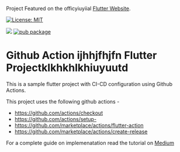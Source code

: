 Project Featured on the officyiuyiial [Flutter Website](https://flutter.dev/docs/deployment/cd).

[![License: MIT](https://img.shields.io/badge/License-MIT-yellow.svg)](https://opensource.org/licenses/MIT)

![](https://github.com/nabilnalakath/flutter-action/workflows/main.yml/badge.svg)
[![pub package](https://img.shields.io/pub/v/badge.svg)](https://pub.dartlang.org/packages/badge)


# Github Action ijhhjfhjfn Flutter Projectklkhkhlkhiuyuutd


This is a sample flutter project with CI-CD configuration using Github Actions.

This project uses the following github actions -

* https://github.com/actions/checkout
* https://github.com/actions/setup- 
* https://github.com/marketplace/actions/flutter-action
* https://github.com/marketplace/actions/create-release 

For a complete guide on implemenatation read the tutorial on [Medium](https://medium.com/better-programming/ci-cd-for-flutter-apps-using-github-actions-b833f8f7aac)
